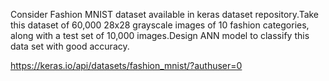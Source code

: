 Consider Fashion MNIST dataset available in keras dataset repository.Take this dataset of 60,000 28x28 grayscale images of 10 fashion categories, along with a test set of 10,000 images.Design ANN model to classify this data set with good accuracy.

https://keras.io/api/datasets/fashion_mnist/?authuser=0
